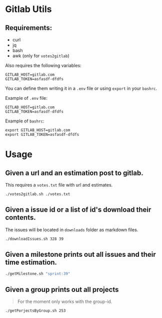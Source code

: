 # Gitlab Utils

## Requirements:

- curl
- jq
- bash
- awk (only for `votes2gitlab`)

Also requires the following variables:

```
GITLAB_HOST=gitlab.com
GITLAB_TOKEN=asfasdf-dfdfs
```

You can define them writing it in a `.env` file or using `export` in your `bashrc`.

Example of `.env` file:

```
GITLAB_HOST=gitlab.com
GITLAB_TOKEN=asfasdf-dfdfs
```

Example of `bashrc`:

```
export GITLAB_HOST=gitlab.com
export GITLAB_TOKEN=asfasdf-dfdfs
```

# Usage

## Given a url and an estimation post to gitlab.

This requires a `votes.txt` file with url and estimates.

```bash
./votes2gitlab.sh ./votes.txt
```

## Given a issue id or a list of id's download their contents.

The issues will be located in `downloads` folder as markdown files.

```bash
./downloadIssues.sh 328 39
```

## Given a milestone prints out all issues and their time estimation.

```bash
./getMilestone.sh "sprint:39"
```

## Given a group prints out all projects

> For the moment only works with the group-id.

```bash
./getPorjectsByGroup.sh 253
```
